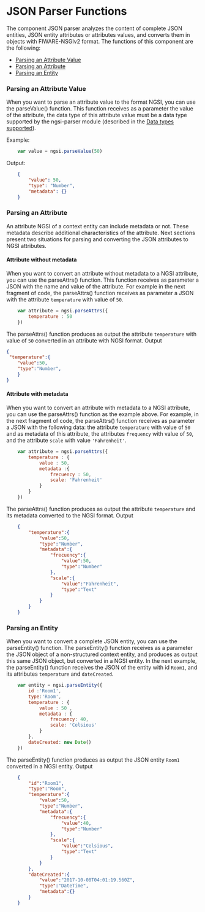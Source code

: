 # JSON Parser Functions
The component JSON parser analyzes the content of complete JSON entities, JSON entity attributes or attributes values, and converts them in objects with FIWARE-NSGIv2 format. The functions of this component are the following:

* [Parsing an Attribute Value](#parse-a-value)
* [Parsing an Attribute](#parse-an-attribute)
* [Parsing an Entity](#parse-an-entity)

### Parsing an Attribute Value
When you want to parse an attribute value to the format NGSI, you can use the parseValue() function. This function receives as a parameter the value of the attribute, the data type of this attribute value must be a data type supported by the ngsi-parser module (described in the [Data types supported](../index.md#data-types-supported)).

Example:
```js
	var value = ngsi.parseValue(50)
```
Output:
```json
	{
		"value": 50,
		"type": "Number",
		"metadata": {}
	}
```
### Parsing an Attribute
An attribute NGSI of a context entity can include metadata or not. These metadata describe additional characteristics of the attribute. Next sections present two situations for parsing and converting the JSON attributes to NGSI attributes.

#### Attribute without metadata 
When you want to convert an attribute without metadata to a NGSI attribute, you can use the parseAttrs() function. This function receives as parameter a JSON with the name and value of the attribute. For example in the next fragment of code, the parseAttrs() function receives as parameter a JSON with the attribute `temperature` with value of `50`.
``` js
    var attribute = ngsi.parseAttrs({
        temperature : 50
    })
```
The parseAttrs() function produces as output the attribute `temperature` with value of `50` converted in an attribute with NGSI format.
Output
``` json
{     
 "temperature":{
    "value":50,
    "type":"Number",
    }
}
```
#### Attribute with metadata 
When you want to convert an attribute with metadata to a NGSI attribute, you can use the parseAttrs() function as the example above. For example, in the next fragment of code, the parseAttrs() function receives as parameter a JSON with the following data: the attribute `temperature` with value of `50` and as metadata of this attribute, the attributes `frequency` with value of `50`, and the attribute `scale` with value `'Fahrenheit'`.
```js
	var attribute = ngsi.parseAttrs({
		temperature : {
			value : 50,
			metadata :{
				frecuency : 50,
				scale: 'Fahrenheit'
			}
		}
	})
```
The parseAttrs() function produces as output the attribute `temperature` and its metadata converted to the NGSI format. 
Output
```json
	{
		"temperature":{
			"value":50,
			"type":"Number",
			"metadata":{
				"frecuency":{
					"value":50,
					"type":"Number"
				},
				"scale":{
					"value":"Fahrenheit",
					"type":"Text"
				}
			}
		}
	}

```
### Parsing an Entity
When you want to convert a complete JSON entity, you can use the parseEntity() function. The parseEntity() function receives as a parameter the JSON object of a non-structured context entity, and produces as output this same JSON object, but converted in a NGSI entity. In the next example, the parseEntity() function receives the JSON of the entity with id `Room1`, and its attributes `temperature` and `dateCreated`. 
```js
	var entity = ngsi.parseEntity({
		id :'Room1',
		type:'Room',
		temperature : {
			value : 50 ,
			metadata : {
				frecuency: 40,
				scale: 'Celsious'
			}
		},
		dateCreated: new Date()
	})
```
The parseEntity() function produces as output the JSON entity `Room1` converted in a NGSI entity.
Output
```json
	{
		"id":"Room1",
		"type":"Room",
		"temperature":{
			"value":50,
			"type":"Number",
			"metadata":{
				"frecuency":{
					"value":40,
					"type":"Number"
				},
				"scale":{
					"value":"Celsious",
					"type":"Text"
				}
			}
		},
		"dateCreated":{
			"value":"2017-10-08T04:01:19.560Z",
			"type":"DateTime",
			"metadata":{}
		}
	}

```



